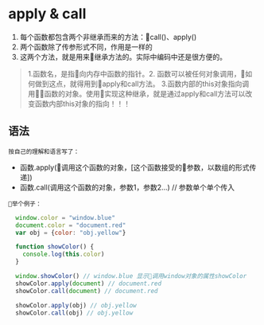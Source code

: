 # apply & call

1. 每个函数都包含两个非继承而来的方法：call()、apply()
1. 两个函数除了传参形式不同，作用是一样的
2. 这两个方法，就是用来继承方法的。实际中编码中还是很方便的。

> 1.函数名，是指向内存中函数的指针。2. 函数可以被任何对象调用，如何做到这点，就得用到apply和call方法。 3.函数内部的this对象指向调用函数的对象。使用实现这种继承，就是通过apply和call方法可以改变函数内部this对象的指向！！！

## 语法

`按自己的理解和语言写了：`
- 函数.apply(调用这个函数的对象，[这个函数接受的参数，以数组的形式传递])
- 函数.call(调用这个函数的对象，参数1，参数2...)  // 参数单个单个传入

`举个例子：`

```js
  window.color = "window.blue"
  document.color = "document.red"
  var obj = {color: "obj.yellow"}

  function showColor() {
    console.log(this.color)
  }

  window.showColor() // window.blue 显示调用window对象的属性showColor
  showColor.apply(document) // document.red
  showColor.call(document) // document.red

  showColor.apply(obj) // obj.yellow
  showColor.call(obj) // obj.yellow
```

